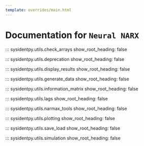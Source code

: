 ```yaml
---
template: overrides/main.html
---
```


# Documentation for `Neural NARX`

::: sysidentpy.utils.check_arrays
      show_root_heading: false

::: sysidentpy.utils.deprecation
      show_root_heading: false

::: sysidentpy.utils.display_results
      show_root_heading: false

::: sysidentpy.utils.generate_data
      show_root_heading: false

::: sysidentpy.utils.information_matrix
      show_root_heading: false

::: sysidentpy.utils.lags
      show_root_heading: false

::: sysidentpy.utils.narmax_tools
      show_root_heading: false

::: sysidentpy.utils.plotting
      show_root_heading: false

::: sysidentpy.utils.save_load
      show_root_heading: false

::: sysidentpy.utils.simulation
      show_root_heading: false